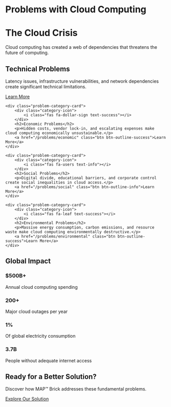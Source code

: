 # Problems with Cloud Computing

<div class="hero-section text-center mb-5">
    <h1 class="display-4 mb-4"><i class="fas fa-exclamation-circle text-danger"></i> The Cloud Crisis</h1>
    <p class="lead">Cloud computing has created a web of dependencies that threatens the future of computing.</p>
</div>

<div class="problem-categories-grid">
    <div class="problem-category-card">
        <div class="category-icon">
            <i class="fas fa-microchip text-primary"></i>
        </div>
        <h2>Technical Problems</h2>
        <p>Latency issues, infrastructure vulnerabilities, and network dependencies create significant technical limitations.</p>
        <a href="/problems/technical" class="btn btn-outline-primary">Learn More</a>
    </div>

    <div class="problem-category-card">
        <div class="category-icon">
            <i class="fas fa-dollar-sign text-success"></i>
        </div>
        <h2>Economic Problems</h2>
        <p>Hidden costs, vendor lock-in, and escalating expenses make cloud computing economically unsustainable.</p>
        <a href="/problems/economic" class="btn btn-outline-success">Learn More</a>
    </div>

    <div class="problem-category-card">
        <div class="category-icon">
            <i class="fas fa-users text-info"></i>
        </div>
        <h2>Social Problems</h2>
        <p>Digital divide, educational barriers, and corporate control create social inequalities in cloud access.</p>
        <a href="/problems/social" class="btn btn-outline-info">Learn More</a>
    </div>

    <div class="problem-category-card">
        <div class="category-icon">
            <i class="fas fa-leaf text-success"></i>
        </div>
        <h2>Environmental Problems</h2>
        <p>Massive energy consumption, carbon emissions, and resource waste make cloud computing environmentally destructive.</p>
        <a href="/problems/environmental" class="btn btn-outline-success">Learn More</a>
    </div>
</div>

<div class="impact-section mt-5">
    <h2 class="text-center mb-4">Global Impact</h2>
    <div class="impact-stats-grid">
        <div class="stat-card">
            <h3>$500B+</h3>
            <p>Annual cloud computing spending</p>
        </div>
        <div class="stat-card">
            <h3>200+</h3>
            <p>Major cloud outages per year</p>
        </div>
        <div class="stat-card">
            <h3>1%</h3>
            <p>Of global electricity consumption</p>
        </div>
        <div class="stat-card">
            <h3>3.7B</h3>
            <p>People without adequate internet access</p>
        </div>
    </div>
</div>

<div class="cta-section text-center mt-5">
    <h2 class="mb-4">Ready for a Better Solution?</h2>
    <p class="lead mb-4">Discover how MAP™ Brick addresses these fundamental problems.</p>
    <a href="/solution" class="btn btn-primary btn-lg">Explore Our Solution</a>
</div>